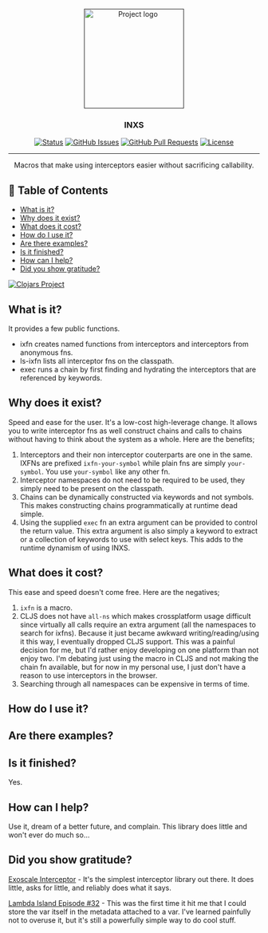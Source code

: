 <p align="center">
  <a href="" rel="noopener">
 <img width=200px height=200px src="https://i.imgur.com/6wj0hh6.jpg" alt="Project logo"></a>
</p>

<h3 align="center">INXS</h3>

<div align="center">

  [![Status](https://img.shields.io/badge/status-active-success.svg)]() 
  [![GitHub Issues](https://img.shields.io/github/issues/patbrown/inxs.svg)](https://github.com/patbrown/inxs/issues)
  [![GitHub Pull Requests](https://img.shields.io/github/issues-pr/patbrown/inxs.svg)](https://github.com/patbrown/inxs/pulls)
  [![License](https://img.shields.io/badge/license-MIT-blue.svg)](/LICENSE)

</div>

---

<p align="center"> Macros that make using interceptors easier without sacrificing callability.
    <br> 
</p>

## 📝 Table of Contents
- [What is it?](#what)
- [Why does it exist?](#why)
- [What does it cost?](#cost)
- [How do I use it?](#usage)
- [Are there examples?](#examples)
- [Is it finished?](#todo)
- [How can I help?](#contribute)
- [Did you show gratitude?](#gratitude)

[![Clojars Project](https://img.shields.io/clojars/v/org.clojars.patbrown/inxs.svg)](https://clojars.org/org.clojars.patbrown/inxs)

## What is it? <a name = "what"></a>
It provides a few public functions.
- ixfn creates named functions from interceptors and interceptors from anonymous fns.
- ls-ixfn lists all interceptor fns on the classpath.
- exec runs a chain by first finding and hydrating the interceptors that are referenced by keywords.
## Why does it exist? <a name = "why"></a>
Speed and ease for the user. It's a low-cost high-leverage change. It allows you to write interceptor fns as well construct chains and calls to chains without having to think about the system as a whole. Here are the benefits;
1. Interceptors and their non interceptor couterparts are one in the same. IXFNs are prefixed `ixfn-your-symbol` while plain fns are simply `your-symbol`. You use `your-symbol` like any other fn.
2. Interceptor namespaces do not need to be required to be used, they simply need to be present on the classpath.
3. Chains can be dynamically constructed via keywords and not symbols. This makes constructing chains programmatically at runtime dead simple. 
4. Using the supplied `exec` fn an extra argument can be provided to control the return value. This extra argument is also simply a keyword to extract or a collection of keywords to use with select keys. This adds to the runtime dynamism of using INXS.
## What does it cost? <a name = "cost"></a>
This ease and speed doesn't come free. Here are the negatives;
1. `ixfn` is a macro.
2. CLJS does not have `all-ns` which makes crossplatform usage difficult since virtually all calls require an extra argument (all the namespaces to search for ixfns). Because it just became awkward writing/reading/using it this way, I eventually dropped CLJS support. This was a painful decision for me, but I'd rather enjoy developing on one platform than not enjoy two. I'm debating just using the macro in CLJS and not making the chain fn available, but for now in my personal use, I just don't have a reason to use interceptors in the browser.
3. Searching through all namespaces can be expensive in terms of time. 
## How do I use it? <a name = "usage"></a>
## Are there examples? <a name = "examples"></a>
## Is it finished? <a name = "todo"></a>
Yes.
## How can I help? <a name = "contribute"></a>
Use it, dream of a better future, and complain. This library does little and won't ever do much so...
## Did you show gratitude? <a name = "contribute"></a>
[Exoscale Interceptor](https://github.com/exoscale/interceptor) - It's the simplest interceptor library out there. It does little, asks for little, and reliably does what it says.

[Lambda Island Episode #32](https://github.com/lambdaisland/ep32testing/blob/master/src/ep32testing/core.clj) - This was the first time it hit me that I could store the var itself in the metadata attached to a var. I've learned painfully not to overuse it, but it's still a powerfully simple way to do cool stuff.
